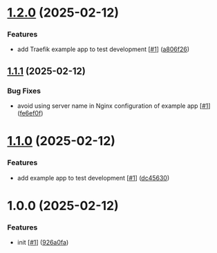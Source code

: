 # [1.2.0](https://github.com/d3p1/docknext/compare/v1.1.1...v1.2.0) (2025-02-12)


### Features

* add Traefik example app to test development [[#1](https://github.com/d3p1/docknext/issues/1)] ([a806f26](https://github.com/d3p1/docknext/commit/a806f26ff9b37527efb9c94c95c4aa2457b89a72))

## [1.1.1](https://github.com/d3p1/docknext/compare/v1.1.0...v1.1.1) (2025-02-12)


### Bug Fixes

* avoid using server name in Nginx configuration of example app [[#1](https://github.com/d3p1/docknext/issues/1)] ([fe6ef0f](https://github.com/d3p1/docknext/commit/fe6ef0f06225851ccfc0e33a01496b33299ccabd))

# [1.1.0](https://github.com/d3p1/docknext/compare/v1.0.0...v1.1.0) (2025-02-12)


### Features

* add example app to test development [[#1](https://github.com/d3p1/docknext/issues/1)] ([dc45630](https://github.com/d3p1/docknext/commit/dc45630f75baf8b15ab7d12a8ad0419ccb943568))

# 1.0.0 (2025-02-12)


### Features

* init [[#1](https://github.com/d3p1/docknext/issues/1)] ([926a0fa](https://github.com/d3p1/docknext/commit/926a0fad3f1317f83fe6baa7603fb77935705ede))
